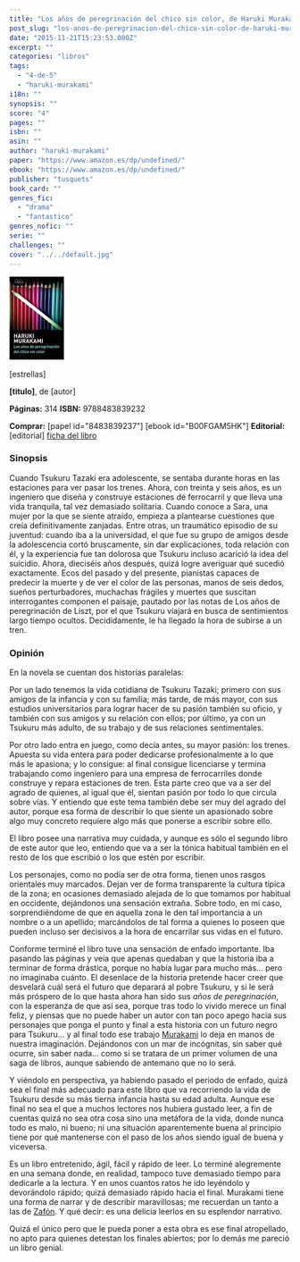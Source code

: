 ```yaml
---
title: "Los años de peregrinación del chico sin color, de Haruki Murakami"
post_slug: "los-anos-de-peregrinacion-del-chico-sin-color-de-haruki-murakami"
date: "2015-11-21T15:23:53.000Z"
excerpt: ""
categories: "libros"
tags: 
  - "4-de-5"
  - "haruki-murakami"
i18n: ""
synopsis: ""
score: "4"
pages: ""
isbn: ""
asin: ""
author: "haruki-murakami"
paper: "https://www.amazon.es/dp/undefined/"
ebook: "https://www.amazon.es/dp/undefined/"
publisher: "tusquets"
book_card: ""
genres_fic: 
  - "drama"
  - "fantastico"
genres_nofic: ""
serie: ""
challenges: ""
cover: "../../default.jpg"
---
```


![[titulo-foto]](images/chico-color-p.jpg)

\[estrellas\]

**\[titulo\]**, de \[autor\]

**Páginas:** 314 **ISBN:** 9788483839232

**Comprar:** \[papel id="8483839237"\] \[ebook id="B00FGAM5HK"\] **Editorial:** \[editorial\] [ficha del libro](http://www.tusquetseditores.com/titulos/maxi-los-anyos-de-peregrinacion-del-chico-sin-color-maxi)

### Sinopsis

Cuando Tsukuru Tazaki era adolescente, se sentaba durante horas en las estaciones para ver pasar los trenes. Ahora, con treinta y seis años, es un ingeniero que diseña y construye estaciones de ferrocarril y que lleva una vida tranquila, tal vez demasiado solitaria. Cuando conoce a Sara, una mujer por la que se siente atraído, empieza a plantearse cuestiones que creía definitivamente zanjadas. Entre otras, un traumático episodio de su juventud: cuando iba a la universidad, el que fue su grupo de amigos desde la adolescencia cortó bruscamente, sin dar explicaciones, toda relación con él, y la experiencia fue tan dolorosa que Tsukuru incluso acarició la idea del suicidio. Ahora, dieciséis años después, quizá logre averiguar qué sucedió exactamente. Ecos del pasado y del presente, pianistas capaces de predecir la muerte y de ver el color de las personas, manos de seis dedos, sueños perturbadores, muchachas frágiles y muertes que suscitan interrogantes componen el paisaje, pautado por las notas de Los años de peregrinación de Liszt, por el que Tsukuru viajará en busca de sentimientos largo tiempo ocultos. Decididamente, le ha llegado la hora de subirse a un tren.

### Opinión

En la novela se cuentan dos historias paralelas:

Por un lado tenemos la vida cotidiana de Tsukuru Tazaki; primero con sus amigos de la infancia y con su familia; más tarde, de más mayor, con sus estudios universitarios para lograr hacer de su pasión también su oficio, y también con sus amigos y su relación con ellos; por último, ya con un Tsukuru más adulto, de su trabajo y de sus relaciones sentimentales.

Por otro lado entra en juego, como decía antes, su mayor pasión: los trenes. Apuesta su vida entera para poder dedicarse profesionalmente a lo que más le apasiona; y lo consigue: al final consigue licenciarse y termina trabajando como ingeniero para una empresa de ferrocarriles donde construye y repara estaciones de tren. Esta parte creo que va a ser del agrado de quienes, al igual que él, sientan pasión por todo lo que circula sobre vías. Y entiendo que este tema también debe ser muy del agrado del autor, porque esa forma de describir lo que siente un apasionado sobre algo muy concreto requiere algo más que ponerse a escribir sobre ello.

El libro posee una narrativa muy cuidada, y aunque es sólo el segundo libro de este autor que leo, entiendo que va a ser la tónica habitual también en el resto de los que escribió o los que estén por escribir.

Los personajes, como no podía ser de otra forma, tienen unos rasgos orientales muy marcados. Dejan ver de forma transparente la cultura típica de la zona; en ocasiones demasiado alejada de lo que tomamos por habitual en occidente, dejándonos una sensación extraña. Sobre todo, en mi caso, sorprendiéndome de que en aquella zona le den tal importancia a un nombre o a un apellido; marcándolos de tal forma a quienes lo poseen que pueden incluso ser decisivos a la hora de encarrilar sus vidas en el futuro.

Conforme terminé el libro tuve una sensación de enfado importante. Iba pasando las páginas y veía que apenas quedaban y que la historia iba a terminar de forma drástica, porque no había lugar para mucho más… pero no imaginaba cuánto. El desenlace de la historia pretende hacer creer que desvelará cuál será el futuro que deparará al pobre Tsukuru, y si le será más próspero de lo que hasta ahora han sido sus _años de peregrinación_, con la esperanza de que así sea, porque tras todo lo vivido merece un final feliz, y piensas que no puede haber un autor con tan poco apego hacia sus personajes que ponga el punto y final a esta historia con un futuro negro para Tsukuru… y al final todo ese trabajo [Murakami](http://fjp.es/autor/haruki-murakami) lo deja en manos de nuestra imaginación. Dejándonos con un mar de incógnitas, sin saber qué ocurre, sin saber nada… como si se tratara de un primer volumen de una saga de libros, aunque sabiendo de antemano que no lo será.

Y viéndolo en perspectiva, ya habiendo pasado el periodo de enfado, quizá sea el final más adecuado para este libro que va recorriendo la vida de Tsukuru desde su más tierna infancia hasta su edad adulta. Aunque ese final no sea el que a muchos lectores nos hubiera gustado leer, a fin de cuentas quizá no sea otra cosa sino una metáfora de la vida, donde nunca todo es malo, ni bueno; ni una situación aparentemente buena al principio tiene por qué mantenerse con el paso de los años siendo igual de buena y viceversa.

Es un libro entretenido, ágil, fácil y rápido de leer. Lo terminé alegremente en una semana donde, en realidad, tampoco tuve demasiado tiempo para dedicarle a la lectura. Y en unos cuantos ratos he ido leyéndolo y devorándolo rápido; quizá demasiado rápido hacia el final. Murakami tiene una forma de narrar y de describir maravillosas; me recuerdan un tanto a las de [Zafón](http://fjp.es/autor/carlos-ruiz-zafon). Y qué decir: es una delicia leerlos en su esplendor narrativo.

Quizá el único pero que le pueda poner a esta obra es ese final atropellado, no apto para quienes detestan los finales abiertos; por lo demás me pareció un libro genial.
